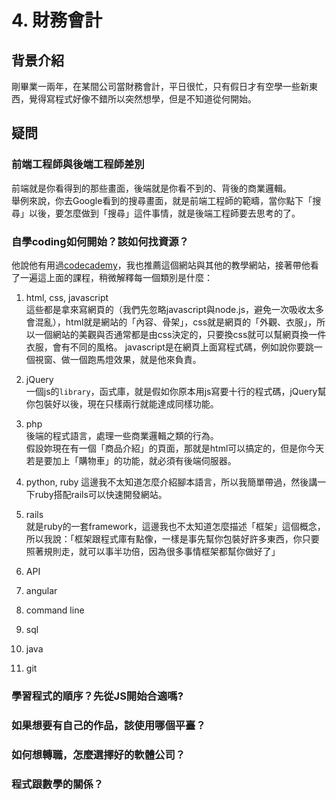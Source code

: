 # 4. 財務會計

## 背景介紹
剛畢業一兩年，在某間公司當財務會計，平日很忙，只有假日才有空學一些新東西，覺得寫程式好像不錯所以突然想學，但是不知道從何開始。

## 疑問
### 前端工程師與後端工程師差別
前端就是你看得到的那些畫面，後端就是你看不到的、背後的商業邏輯。  
舉例來說，你去Google看到的搜尋畫面，就是前端工程師的範疇，當你點下「搜尋」以後，要怎麼做到「搜尋」這件事情，就是後端工程師要去思考的了。

### 自學coding如何開始？該如何找資源？
他說他有用過[codecademy](https://www.codecademy.com/)，我也推薦這個網站與其他的教學網站，接著帶他看了一遍這上面的課程，稍微解釋每一個類別是什麼：

1. html, css, javascript  
這些都是拿來寫網頁的（我們先忽略javascript與node.js，避免一次吸收太多會混亂），html就是網站的「內容、骨架」，css就是網頁的「外觀、衣服」，所以一個網站的美觀與否通常都是由css決定的，只要換css就可以幫網頁換一件衣服，會有不同的風格。
javascript是在網頁上面寫程式碼，例如說你要跳一個視窗、做一個跑馬燈效果，就是他來負責。

2. jQuery  
一個js的`library`，函式庫，就是假如你原本用js寫要十行的程式碼，jQuery幫你包裝好以後，現在只樣兩行就能達成同樣功能。

3. php  
後端的程式語言，處理一些商業邏輯之類的行為。  
假設妳現在有一個「商品介紹」的頁面，那就是html可以搞定的，但是你今天若是要加上「購物車」的功能，就必須有後端伺服器。

4. python, ruby
這邊我不太知道怎麼介紹腳本語言，所以我簡單帶過，然後講一下ruby搭配rails可以快速開發網站。

5. rails  
就是ruby的一套framework，這邊我也不太知道怎麼描述「框架」這個概念，所以我說：「框架跟程式庫有點像，一樣是事先幫你包裝好許多東西，你只要照著規則走，就可以事半功倍，因為很多事情框架都幫你做好了」

6. API

7. angular
8. command line
9. sql
10. java
11. git

### 學習程式的順序？先從JS開始合適嗎?
### 如果想要有自己的作品，該使用哪個平臺？
### 如何想轉職，怎麼選擇好的軟體公司？

### 程式跟數學的關係？